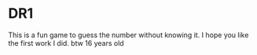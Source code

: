 # DR1
This is a fun game to guess the number without knowing it.
I hope you like the first work I did.
btw 16 years old

